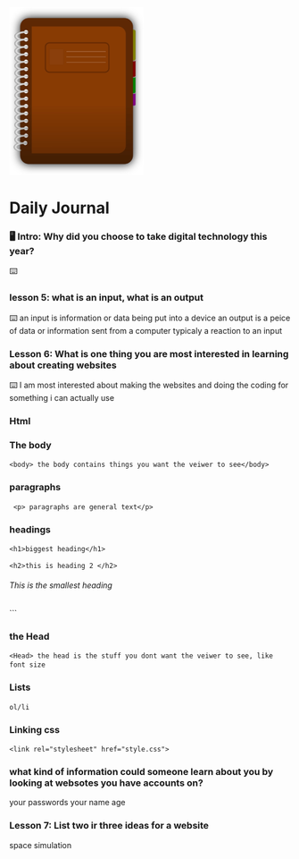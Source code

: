 ![journal](/images/diary.png)
# Daily Journal

### 🖥 Intro: Why did you choose to take digital technology this year?
<!-- Write your first journal answer here -->
⌨️ 

### lesson 5: what is an input, what is an output
⌨️ an input is information or data being put into a device
an output is a peice of data or information sent from a computer typicaly a reaction to an input

### Lesson 6: What is one thing you are most interested in learning about creating websites
⌨️ I am most interested about making the websites and doing the coding for something i can actually use 

### Html
### The body
```
<body> the body contains things you want the veiwer to see</body>
```

### paragraphs
```
 <p> paragraphs are general text</p>
```
### headings
```
<h1>biggest heading</h1>
```
```
<h2>this is heading 2 </h2>
```
<h6>This is the smallest heading </h6>
```
</Body>

### the Head
```
<Head> the head is the stuff you dont want the veiwer to see, like font size
```
</Head>

### Lists
```
ol/li
```

### Linking css
```
<link rel="stylesheet" href="style.css">
```

### what kind of information could someone learn about you by looking at websotes you have accounts on? 
your passwords
your name
age

### Lesson 7: List two ir three ideas for a website
space simulation



